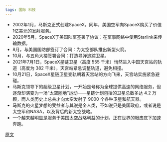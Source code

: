 ```yaml
---
tags: 国际 科技
---
```




* 2002年1月，马斯克正式创建SpaceX。同年，美国空军向SpaceX购买了价值1亿美元的发射服务。
* 2020年5月，SpaceX于美国陆军签署了协议：在军事网络中使用Starlink来传输数据。
* 8月，与美国国防部签订了合同：为太空部队推出新型火箭。
* 10月，与五角大楼签署合同：打造导弹追踪卫星。
* 2021年7月1日，SpaceX星链卫星（高度 555 千米）悄然进入中国天宫站的轨道（高度为 382 千米），天宫站紧急调整轨道，避免相撞。
* 10月21日，SpaceX星链卫星变轨朝着天宫站的方向飞来，天宫站实施紧急避碰。
* 马斯克领导下的超级卫星计划，一开始是号称为全球提供高速的网络服务，但逐渐却演变为一场“太空圈地”运动——星链计划包括的卫星总数多达 4.2 万颗，而人类历史上总共才向太空发射了 9000 个各种卫星和航天器。
* 马斯克的火星梦想的受益者与其说是全人类，不如说只是美国政府，或者说是太空军和NASA，以及背后的新太空战略。
* 一个越来越明显是服务于美国太空战略利益的计划，正在世界的眼皮底下加速奔跑。

[原文](https://mp.weixin.qq.com/s/uTWQE_PRdfXKwgGTAFHVTA)

